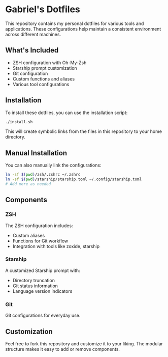 # Gabriel's Dotfiles

This repository contains my personal dotfiles for various tools and applications. These configurations help maintain a consistent environment across different machines.

## What's Included

- ZSH configuration with Oh-My-Zsh
- Starship prompt customization
- Git configuration
- Custom functions and aliases
- Various tool configurations

## Installation

To install these dotfiles, you can use the installation script:

```bash
./install.sh
```

This will create symbolic links from the files in this repository to your home directory.

## Manual Installation

You can also manually link the configurations:

```bash
ln -sf $(pwd)/zsh/.zshrc ~/.zshrc
ln -sf $(pwd)/starship/starship.toml ~/.config/starship.toml
# Add more as needed
```

## Components

### ZSH

The ZSH configuration includes:

- Custom aliases
- Functions for Git workflow
- Integration with tools like zoxide, starship

### Starship

A customized Starship prompt with:

- Directory truncation
- Git status information
- Language version indicators

### Git

Git configurations for everyday use.

## Customization

Feel free to fork this repository and customize it to your liking. The modular structure makes it easy to add or remove components.
